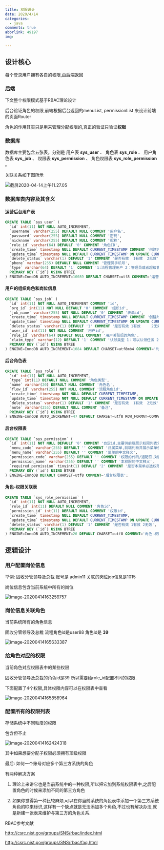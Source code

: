 ```yaml
---
title: 权限设计
date: 2020/4/14
categories:
  - java
comments: true
abbrlink: 49197
img:

---
```


## 设计核心

每个登录用户拥有各自的权限,由后端返回

### 后端

下文整个权限模式基于RBAC理论设计

后台验证角色的权限,前端根据后台返回的menuList, permissionList 来设计前端的页面Router

角色的作用其实只是用来管理分配权限的,真正的验证只验证**权限** 

### 数据库

数据库主要包含五张表，分别是
用户表 **sys_user** 、
角色表 **sys_role** 、
用户角色表 **sys_job** 、
权限表 **sys_permission** 、
角色权限表 **sys_role_permission** 。

关联关系如下图所示

![截屏2020-04-14上午11.27.05](权限1.png)

### 数据库表内容及其含义



#### 运营后台用户表 

```sql
CREATE TABLE `sys_user` (
  `id` int(11) NOT NULL AUTO_INCREMENT,
  `username` varchar(255) DEFAULT NULL COMMENT '用户名',
  `password` varchar(255) DEFAULT NULL COMMENT '密码',
  `nickname` varchar(255) DEFAULT NULL COMMENT '昵称',
  `role_id` varchar(64) DEFAULT '0' COMMENT '角色ID',
  `create_time` timestamp NULL DEFAULT CURRENT_TIMESTAMP COMMENT '创建时间',
  `update_time` timestamp NULL DEFAULT CURRENT_TIMESTAMP ON UPDATE CURRENT_TIMESTAMP COMMENT '修改时间',
  `delete_status` varchar(1) DEFAULT '1' COMMENT '是否有效  1有效  2无效',
  `phone` varchar(255) DEFAULT NULL COMMENT '管理员手机号',
  `type` varchar(64) DEFAULT '1' COMMENT '1:流程管理用户 2：管理员或者超级管理员',
  PRIMARY KEY (`id`) USING BTREE
) ENGINE=InnoDB AUTO_INCREMENT=10089 DEFAULT CHARSET=utf8 COMMENT='运营后台用户表';

```



#### 用户的组织角色和岗位信息

```sql
CREATE TABLE `sys_job` (
  `id` int(11) NOT NULL AUTO_INCREMENT COMMENT 'id',
  `org_id` int(11) NOT NULL DEFAULT '0' COMMENT '组织id',
  `job_name` varchar(255) NOT NULL DEFAULT '0' COMMENT '表单id',
  `create_time` timestamp NULL DEFAULT CURRENT_TIMESTAMP COMMENT '创建时间',
  `update_time` timestamp NULL DEFAULT CURRENT_TIMESTAMP ON UPDATE CURRENT_TIMESTAMP,
  `delete_status` varchar(1) DEFAULT '1' COMMENT '是否有效 1有效     2无效',
  `user_id` int(11) NOT NULL COMMENT '用户id',
  `role_id` varchar(64) DEFAULT NULL COMMENT '用户关联组的角色',
  `claim_type` varchar(12) DEFAULT '1' COMMENT '认领类型 1：可以认领任务 2：不能认领任务',
  PRIMARY KEY (`id`) USING BTREE
) ENGINE=InnoDB AUTO_INCREMENT=1084 DEFAULT CHARSET=utf8mb4 COMMENT='判断用户的组织和岗位';
```



#### 后台角色表

```sql
CREATE TABLE `sys_role` (
  `id` int(11) NOT NULL AUTO_INCREMENT,
  `type` int(11) DEFAULT NULL COMMENT '角色类型',
  `name` varchar(20) DEFAULT NULL COMMENT '角色名',
  `flow_id` varchar(255) NOT NULL COMMENT '流程角色id',
  `create_time` timestamp NOT NULL DEFAULT CURRENT_TIMESTAMP,
  `update_time` timestamp NOT NULL DEFAULT CURRENT_TIMESTAMP ON UPDATE CURRENT_TIMESTAMP,
  `delete_status` varchar(1) DEFAULT '1' COMMENT '是否有效  1有效  2无效',
  `note` varchar(255) DEFAULT NULL COMMENT '备注',
  PRIMARY KEY (`id`) USING BTREE
) ENGINE=InnoDB AUTO_INCREMENT=47 DEFAULT CHARSET=utf8 ROW_FORMAT=COMPACT COMMENT='后台角色表';
```



#### 后台权限表

```sql
CREATE TABLE `sys_permission` (
  `id` int(11) NOT NULL DEFAULT '0' COMMENT '自定id,主要供前端展示权限列表分类排序使用.',
  `menu_code` varchar(255) DEFAULT '' COMMENT '归属菜单,前端判断并展示菜单使用,',
  `menu_name` varchar(255) DEFAULT '' COMMENT '菜单的中文释义',
  `permission_code` varchar(255) DEFAULT '' COMMENT '权限的代码/通配符,对应代码中@RequiresPermissions 的value',
  `permission_name` varchar(255) DEFAULT '' COMMENT '本权限的中文释义',
  `required_permission` tinyint(1) DEFAULT '2' COMMENT '是否本菜单必选权限, 1.必选 2非必选 通常是"列表"权限是必选',
  PRIMARY KEY (`id`) USING BTREE
) ENGINE=InnoDB DEFAULT CHARSET=utf8 COMMENT='后台权限表';
```



#### 角色-权限关联表

```sql
CREATE TABLE `sys_role_permission` (
  `id` int(11) NOT NULL AUTO_INCREMENT,
  `role_id` int(11) DEFAULT NULL COMMENT '角色id',
  `permission_id` int(11) DEFAULT NULL COMMENT '权限id',
  `create_time` timestamp NULL DEFAULT CURRENT_TIMESTAMP,
  `update_time` timestamp NULL DEFAULT CURRENT_TIMESTAMP ON UPDATE CURRENT_TIMESTAMP,
  `delete_status` varchar(1) DEFAULT '1' COMMENT '是否有效 1有效 2无效',
  PRIMARY KEY (`id`) USING BTREE
) ENGINE=InnoDB AUTO_INCREMENT=20 DEFAULT CHARSET=utf8 COMMENT='角色-权限关联表';
```



## 逻辑设计

### 用户配置岗位信息

举例: 固收分管领导及总裁 账号是 admin11 关联的岗位job信息是1015

岗位信息包含当前系统中所有的岗位

![image-20200414163259757](/img/image-20200414163259757.png)

### 岗位信息关联角色

当前系统所有的角色信息

固收分管领导及总裁 流程角色id是user88 角色id是 **39**

![image-20200414165633387](/img/image-20200414165633387.png)





### 给角色对应的权限

当前角色对应权限表中的某些权限

固收分管领导及总裁的角色id是39 所以需要给role_id配置不同的权限.

下面配置了4个权限,具体权限内容可以在权限表中查看

![image-20200414165858964](/img/image-20200414165858964.png)



### 配置所有的权限列表

存储系统中不同粒度的权限

包含但不止

![image-20200414162424318](/img/image-20200414162424318.png)

其中如果想要分配子权限必须拥有顶级权限



最后: 如何一个账号对应多个第三方系统的角色

有两种解决方案

1. 理论上来讲它也是当前系统中的一种权限,所以把它加到系统权限表中,之后配置角色的时候来添加不同的第三方角色

2. 如果你觉得第一种比较麻烦,可以在你当前系统的角色表中添加一个第三方系统角色的ID来标识,这样有一个缺点就是无法添加多个角色,不过也有解决办法,就是新建一张表来维护与第三方的角色关系.







RBAC参考文献

http://csrc.nist.gov/groups/SNS/rbac/index.html

http://csrc.nist.gov/groups/SNS/rbac/faq.html

 